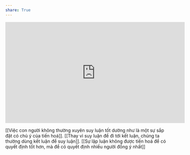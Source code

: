 ```yaml
---
share: True
---
```

<iframe width="560" height="315" src="https://www.youtube.com/embed/_ArVh3Cj9rw?start=454" title="YouTube video player" frameborder="0" allow="accelerometer; autoplay; clipboard-write; encrypted-media; gyroscope; picture-in-picture; web-share" allowfullscreen></iframe>

[[Việc con người không thường xuyên suy luận tốt dường như là một sự sắp đặt có chủ ý của tiến hoá]]. [[Thay vì suy luận để đi tới kết luận, chúng ta thường dùng kết luận để suy luận]]. [[Sự lập luận không được tiến hoá để có quyết định tốt hơn, mà để có quyết định nhiều người đồng ý nhất]]
